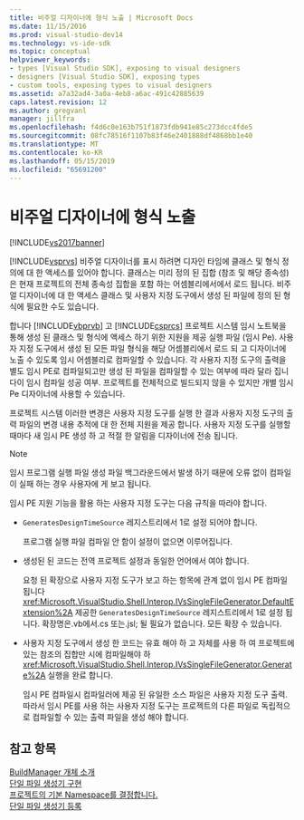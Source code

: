 ```yaml
---
title: 비주얼 디자이너에 형식 노출 | Microsoft Docs
ms.date: 11/15/2016
ms.prod: visual-studio-dev14
ms.technology: vs-ide-sdk
ms.topic: conceptual
helpviewer_keywords:
- types [Visual Studio SDK], exposing to visual designers
- designers [Visual Studio SDK], exposing types
- custom tools, exposing types to visual designers
ms.assetid: a7a32ad4-3a0a-4eb8-a6ac-491c42885639
caps.latest.revision: 12
ms.author: gregvanl
manager: jillfra
ms.openlocfilehash: f4d6c0e163b751f1873fdb941e85c273dcc4fde5
ms.sourcegitcommit: 08fc78516f1107b83f46e2401888df4868bb1e40
ms.translationtype: MT
ms.contentlocale: ko-KR
ms.lasthandoff: 05/15/2019
ms.locfileid: "65691200"
---
```

# <a name="exposing-types-to-visual-designers"></a>비주얼 디자이너에 형식 노출
[!INCLUDE[vs2017banner](../../includes/vs2017banner.md)]

[!INCLUDE[vsprvs](../../includes/vsprvs-md.md)] 비주얼 디자이너를 표시 하려면 디자인 타임에 클래스 및 형식 정의에 대 한 액세스를 있어야 합니다. 클래스는 미리 정의 된 집합 (참조 및 해당 종속성)은 현재 프로젝트의 전체 종속성 집합을 포함 하는 어셈블리에서에서 로드 됩니다. 비주얼 디자이너에 대 한 액세스 클래스 및 사용자 지정 도구에서 생성 된 파일에 정의 된 형식에 필요한 수도 있습니다.  
  
 합니다 [!INCLUDE[vbprvb](../../includes/vbprvb-md.md)] 고 [!INCLUDE[csprcs](../../includes/csprcs-md.md)] 프로젝트 시스템 임시 노트북을 통해 생성 된 클래스 및 형식에 액세스 하기 위한 지원을 제공 실행 파일 (임시 Pe). 사용자 지정 도구에서 생성 된 모든 파일 형식을 해당 어셈블리에서 로드 되 고 디자이너에 노출 수 있도록 임시 어셈블리로 컴파일할 수 있습니다. 각 사용자 지정 도구의 출력을 별도 임시 PE로 컴파일되고만 생성 된 파일을 컴파일할 수 있는 여부에 따라 달라 집니다이 임시 컴파일 성공 여부. 프로젝트를 전체적으로 빌드되지 않을 수 있지만 개별 임시 Pe 디자이너에 사용할 수 있습니다.  
  
 프로젝트 시스템 이러한 변경은 사용자 지정 도구를 실행 한 결과 사용자 지정 도구의 출력 파일의 변경 내용 추적에 대 한 전체 지원을 제공 합니다. 사용자 지정 도구를 실행할 때마다 새 임시 PE 생성 하 고 적절 한 알림을 디자이너에 전송 됩니다.  
  
> [!NOTE]
> 임시 프로그램 실행 파일 생성 파일 백그라운드에서 발생 하기 때문에 오류 없이 컴파일이 실패 하는 경우 사용자에 게 보고 됩니다.  
  
 임시 PE 지원 기능을 활용 하는 사용자 지정 도구는 다음 규칙을 따라야 합니다.  
  
- `GeneratesDesignTimeSource` 레지스트리에서 1로 설정 되어야 합니다.  
  
     프로그램 실행 파일 컴파일 안 함이 설정이 없으면 이루어집니다.  
  
- 생성된 된 코드는 전역 프로젝트 설정과 동일한 언어에서 여야 합니다.  
  
     요청 된 확장으로 사용자 지정 도구가 보고 하는 항목에 관계 없이 임시 PE 컴파일됩니다 <xref:Microsoft.VisualStudio.Shell.Interop.IVsSingleFileGenerator.DefaultExtension%2A> 제공한 `GeneratesDesignTimeSource` 레지스트리에서 1로 설정 됩니다. 확장명은.vb에서.cs 또는.jsl; 될 필요가 없습니다. 모든 확장 수 있습니다.  
  
- 사용자 지정 도구에서 생성 한 코드는 유효 해야 하 고 자체를 사용 하 여 프로젝트에 있는 참조의 집합만 시에 컴파일해야 하 <xref:Microsoft.VisualStudio.Shell.Interop.IVsSingleFileGenerator.Generate%2A> 실행을 완료 합니다.  
  
     임시 PE 컴파일시 컴파일러에 제공 된 유일한 소스 파일은 사용자 지정 도구 출력. 따라서 임시 PE를 사용 하는 사용자 지정 도구는 프로젝트의 다른 파일로 독립적으로 컴파일할 수 있는 출력 파일을 생성 해야 합니다.  
  
## <a name="see-also"></a>참고 항목  
 [BuildManager 개체 소개](https://msdn.microsoft.com/50080ec2-c1c9-412c-98ef-18d7f895e7fa)   
 [단일 파일 생성기 구현](../../extensibility/internals/implementing-single-file-generators.md)   
 [프로젝트의 기본 Namespace를 결정합니다.](../../misc/determining-the-default-namespace-of-a-project.md)   
 [단일 파일 생성기 등록](../../extensibility/internals/registering-single-file-generators.md)
